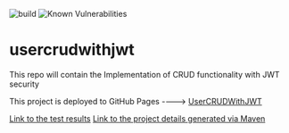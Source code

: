 ![build](https://github.com/faisalazam/usercrudwithjwt/actions/workflows/build.yml/badge.svg?event=push)
![Known Vulnerabilities](https://snyk.io/test/github/faisalazam/usercrudwithjwt/badge.svg)


# usercrudwithjwt
This repo will contain the Implementation of CRUD functionality with JWT security

This project is deployed to GitHub Pages ----> [UserCRUDWithJWT](https://faisalazam.github.io/usercrudwithjwt)

[Link to the test results](https://faisalazam.github.io/usercrudwithjwt/site/surefire-report.html)
[Link to the project details generated via Maven](https://faisalazam.github.io/usercrudwithjwt/site/index.html)